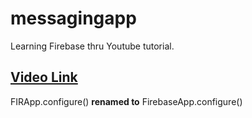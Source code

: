 # messagingapp
Learning Firebase thru Youtube tutorial.

## [Video Link](https://www.youtube.com/watch?v=PMbqo7ue_u0&list=PLMRqhzcHGw1ZRUB86rmNqG15Sr5jV-2NU&index=1)


FIRApp.configure() __renamed to__ FirebaseApp.configure()
